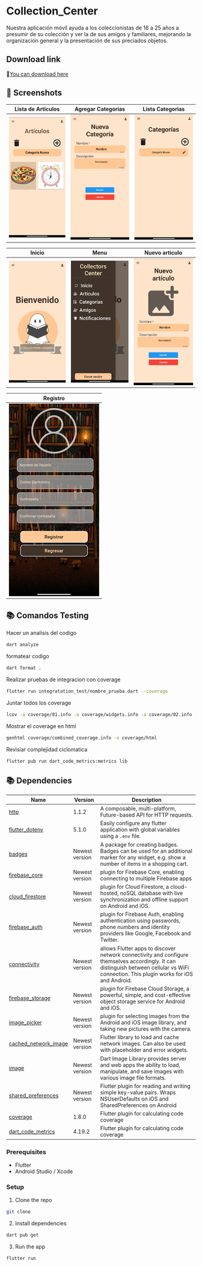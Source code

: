# Collection_Center

Nuestra aplicación móvil ayuda a los coleccionistas de 16 a 25 años a presumir de su colección y ver la de sus amigos y familiares, mejorando la organización general y la presentación de sus preciados objetos.

## Download link
🔗[You can download here](https://alexlife2002003.github.io/CollectionCenter/)
## 📸 Screenshots
[Articulos]: screenshots/Articulos.png 'articulos'
[Agregar_categorias]: screenshots/Categorias.png 'agregar_categorias'
[Lista_categorias]: screenshots/CategoriasLista.png 'lista_categorias'
[Inicio]: screenshots/Inicio.png 'inicio'
[Menu]: screenshots/Menu.png 'menu'
[Nuevo_articulo]: screenshots/Nueva_Articulo.png 'nuevo_articulo'
[Registro]: screenshots/Registro.png 'registro'

<!-- Table -->
|Lista de Articulos|  Agregar Categorias  | Lista Categorias|
| :----------: |  :----------:  |   :----------:  |
| ![articulos][Articulos]| ![agregar_categorias][Agregar_categorias]| ![lista_categorias][Lista_categorias]|

|  Inicio  |  Menu  |  Nuevo articulo  |
|   :----------:  |   :----------:  |   :----------:  |
| ![inicio][Inicio]| ![menu][Menu]| ![nuevo_articulo][Nuevo_articulo]|

|  Registro  |
|   :----------:  |
|![registro][Registro]|

## 📚 Comandos Testing
Hacer un analisis del codigo
```sh
dart analyze
```
formatear codigo
```sh
dart format .
```
Realizar pruebas de integracion con coverage
```sh
flutter run integratation_test/nombre_prueba.dart --coverage
```
Juntar todos los coverage
```sh
lcov -a coverage/01.info -a coverage/widgets.info -a coverage/02.info -a coverage/03.info -a coverage/04.info -a coverage/05.info -a coverage/06.info -a coverage/07.info -a coverage/08.info -a coverage/09.info -a coverage/10.info -a coverage/11.info -a coverage/12.info -a coverage/13.info -a coverage/14.info -a coverage/15.info -o coverage/combined_coverage.info
```
Mostrar el coverage en html
```sh
genhtml coverage/combined_coverage.info -o coverage/html
```
Revisiar complejidad ciclomatica
```sh
flutter pub run dart_code_metrics:metrics lib
```



## 📚 Dependencies

| Name                                                                                  | Version       | Description                                                                                                                                |
| ------------------------------------------------------------------------------------- | ------------- | ------------------------------------------------------------------------------------------------------------------------------------------ |
| [http](https://pub.dev/packages/http)                                                 | 1.1.2         | A composable, multi-platform, Future-based API for HTTP requests. |
|[flutter_dotenv](https://pub.dev/packages?q=flutter_dotenv)| 5.1.0    |Easily configure any flutter application with global variables using a `.env` file.|
|[badges](https://pub.dev/packages/badges)|Newest version|A package for creating badges. Badges can be used for an additional marker for any widget, e.g. show a number of items in a shopping cart.|
|[firebase_core](https://pub.dev/packages/firebase_core)|Newest version| plugin for Firebase Core, enabling connecting to multiple Firebase apps|
|[cloud_firestore](https://pub.dev/packages/cloud_firestore)|Newest version|plugin for Cloud Firestore, a cloud-hosted, noSQL database with live synchronization and offline support on Android and iOS.|
|[firebase_auth](https://pub.dev/packages/firebase_auth)|Newest version|plugin for Firebase Auth, enabling authentication using passwords, phone numbers and identity providers like Google, Facebook and Twitter.|
|[connectivity](https://pub.dev/packages/connectivity)|Newest version| allows Flutter apps to discover network connectivity and configure themselves accordingly. It can distinguish between cellular vs WiFi connection. This plugin works for iOS and Android.|
|[firebase_storage](https://pub.dev/packages/firebase_storage)|Newest version|plugin for Firebase Cloud Storage, a powerful, simple, and cost-effective object storage service for Android and iOS.|
|[image_picker](https://pub.dev/packages/image_picker)|Newest version| plugin for selecting images from the Android and iOS image library, and taking new pictures with the camera.|
|[cached_network_image](https://pub.dev/packages/cached_network_image)|Newest version|Flutter library to load and cache network images. Can also be used with placeholder and error widgets.|
|[image](https://pub.dev/packages?q=image)|Newest version|Dart Image Library provides server and web apps the ability to load, manipulate, and save images with various image file formats.|
|[shared_preferences](https://pub.dev/packages/shared_preferences)| Newest version|Flutter plugin for reading and writing simple key-value pairs. Wraps NSUserDefaults on iOS and SharedPreferences on Android|
|[coverage](https://pub.dev/packages/coverage)| 1.8.0 |Flutter plugin for calculating code coverage|
|[dart_code_metrics](https://pub.dev/documentation/dart_code_metrics/latest/)| 4.19.2 |Flutter plugin for calculating code coverage|

### Prerequisites

-   Flutter
-   Android Studio / Xcode

### Setup

1. Clone the repo

```sh
git clone
```

2. Install dependencies

```sh
dart pub get
```

3. Run the app

```sh
flutter run
```


